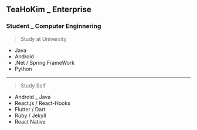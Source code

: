 ## TeaHoKim _ Enterprise 
### Student _ Computer Enginnering 
> Study at University
* Java        
* Android
* .Net / Spring FrameWork
* Python
---

> Study Self
* Android _ Java
* React.js / React-Hooks
* Flutter / Dart
* Ruby / Jekyll
* React Native

<!--
### Hi there 👋
**Enterprise09/Enterprise09** is a ✨ _special_ ✨ repository because its `README.md` (this file) appears on your GitHub profile.

Here are some ideas to get you started:

- 🔭 I’m currently working on ...
- 🌱 I’m currently learning ...
- 👯 I’m looking to collaborate on ...
- 🤔 I’m looking for help with ...
- 💬 Ask me about ...
- 📫 How to reach me: ...
- 😄 Pronouns: ...
- ⚡ Fun fact: ...
-->
